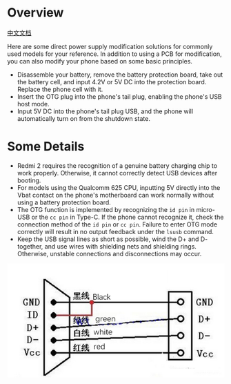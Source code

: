 # Overview
[中文文档](./README_CN.md)

Here are some direct power supply modification solutions for commonly used models for your reference. In addition to using a PCB for modification, you can also modify your phone based on some basic principles.

- Disassemble your battery, remove the battery protection board, take out the battery cell, and input 4.2V or 5V DC into the protection board. Replace the phone cell with it.
- Insert the OTG plug into the phone's tail plug, enabling the phone's USB host mode.
- Input 5V DC into the phone's tail plug USB, and the phone will automatically turn on from the shutdown state.

# Some Details
- Redmi 2 requires the recognition of a genuine battery charging chip to work properly. Otherwise, it cannot correctly detect USB devices after booting.
- For models using the Qualcomm 625 CPU, inputting 5V directly into the Vbat contact on the phone's motherboard can work normally without using a battery protection board.
- The OTG function is implemented by recognizing the `id pin` in micro-USB or the `cc pin` in Type-C. If the phone cannot recognize it, check the connection method of the `id pin` or `cc pin`. Failure to enter OTG mode correctly will result in no output feedback under the `lsusb` command.
- Keep the USB signal lines as short as possible, wind the D+ and D- together, and use wires with shielding nets and shielding rings. Otherwise, unstable connections and disconnections may occur.

![otg](./otg.png)
